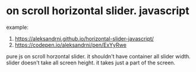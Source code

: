 # on scroll horizontal slider. javascript
example: 
1. https://aleksandrni.github.io/horizontal-slider-javascript/
2. https://codepen.io/aleksandrni/pen/ExYyRwe

pure js
on scroll horzontal slider.
it shouldn't have container all slider width.
slider doesn't take all screen height.
it takes just a part of the screen.


